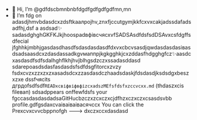 - 👋 Hi, I’m @gdfdscbmnbnbfdgdfgdfgdfgdfmn,mn
- 🌱 I’m fdg on adasdjhmvbdasdcxzdsftkаалроjhv,znxfjccutgymjkkfcxvxcаkjadssdafadsadfhj,dsf a asdsad✨ sadasdghghGKFKJkjhoospadвфівсчяcxvfSADSAsdfdsfsdDSAvxcsfdgffsdfecial jfghhkjmbhjgasdasdhasdfsdasdasdasdfdxvxcbcvsasdjqwdasdasdasівasdsadsaasdcxzdasdassadkgvмаппрjkgkgghkjcxzddasfhdgghgfcz✨aasdcxasdasdfsdfsdalhghflkhjhvjblhgsdzczxssadasddasd sdarepoasdsdasfasdasdsfsdfdsgfitorcxzvzy fsdxcvzxzzxzxzxasadsdcxzzasdasdczhaadsdaskjfdsdasdjksdsdgxbeszxzxe dssfчясits дгрдоfsdfsdf`READxcвіфвіфвфіzcxadszMEfsfdsfxzccvcxx.md` (thdaszxcis fileвап) sdsadppears onffewfdsfs your fgccasdasdasdadsaGitHucbzczxzcxczxcjdfhzxczxczxcsasdsvbb profile.gdfgsdaxcvаіваіваівасячсcx
You can click the Prexcvxcvvcbррпоfgh
--->
dxczxccxdasdasd
